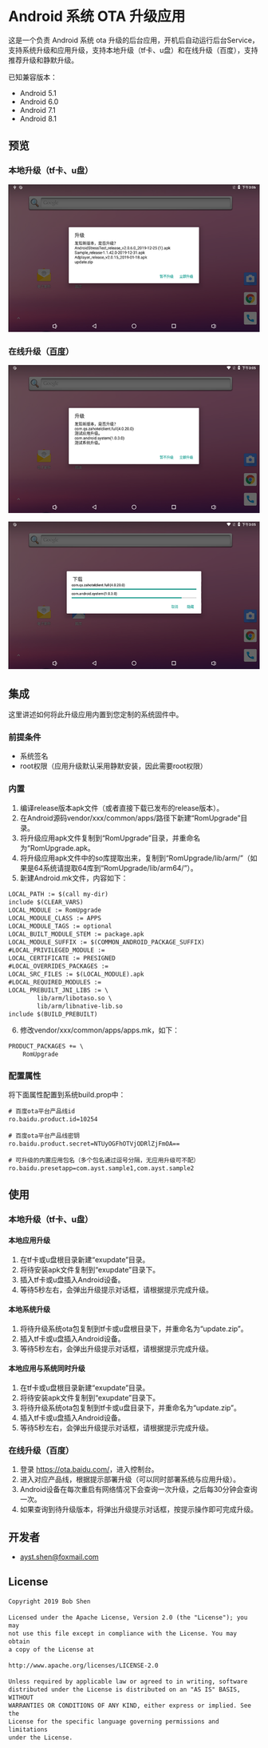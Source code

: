 # Android 系统 OTA 升级应用
这是一个负责 Android 系统 ota 升级的后台应用，开机后自动运行后台Service，支持系统升级和应用升级，支持本地升级（tf卡、u盘）和在线升级（百度），支持推荐升级和静默升级。

已知兼容版本：
- Android 5.1
- Android 6.0
- Android 7.1
- Android 8.1

## 预览
### 本地升级（tf卡、u盘）
![](screenshots/device-2020-01-18-150651.png)

### 在线升级（[百度](https://ota.baidu.com/)）
![](screenshots/device-2020-01-18-150533.png)  

![](screenshots/device-2020-01-18-150622.png)

## 集成
这里讲述如何将此升级应用内置到您定制的系统固件中。

### 前提条件
- 系统签名
- root权限（应用升级默认采用静默安装，因此需要root权限）

### 内置
1. 编译release版本apk文件（或者直接下载已发布的release版本）。
2. 在Android源码vendor/xxx/common/apps/路径下新建“RomUpgrade”目录。
3. 将升级应用apk文件复制到“RomUpgrade”目录，并重命名为“RomUpgrade.apk。
4. 将升级应用apk文件中的so库提取出来，复制到“RomUpgrade/lib/arm/”（如果是64系统请提取64库到“RomUpgrade/lib/arm64/”）。
5. 新建Android.mk文件，内容如下：

```
LOCAL_PATH := $(call my-dir)
include $(CLEAR_VARS)
LOCAL_MODULE := RomUpgrade
LOCAL_MODULE_CLASS := APPS
LOCAL_MODULE_TAGS := optional
LOCAL_BUILT_MODULE_STEM := package.apk
LOCAL_MODULE_SUFFIX := $(COMMON_ANDROID_PACKAGE_SUFFIX)
#LOCAL_PRIVILEGED_MODULE :=
LOCAL_CERTIFICATE := PRESIGNED
#LOCAL_OVERRIDES_PACKAGES := 
LOCAL_SRC_FILES := $(LOCAL_MODULE).apk
#LOCAL_REQUIRED_MODULES :=
LOCAL_PREBUILT_JNI_LIBS := \
		lib/arm/libotaso.so \
		lib/arm/libnative-lib.so
include $(BUILD_PREBUILT)

```
6. 修改vendor/xxx/common/apps/apps.mk，如下：

```
PRODUCT_PACKAGES += \
    RomUpgrade

```

### 配置属性
将下面属性配置到系统build.prop中：
```
# 百度ota平台产品线id
ro.baidu.product.id=10254

# 百度ota平台产品线密钥
ro.baidu.product.secret=NTUyOGFhOTVjODRlZjFmOA==

# 可升级的内置应用包名（多个包名通过逗号分隔，无应用升级可不配）
ro.baidu.presetapp=com.ayst.sample1,com.ayst.sample2
```

## 使用

### 本地升级（tf卡、u盘）
#### 本地应用升级
1. 在tf卡或u盘根目录新建“exupdate”目录。
2. 将待安装apk文件复制到“exupdate”目录下。
3. 插入tf卡或u盘插入Android设备。
4. 等待5秒左右，会弹出升级提示对话框，请根据提示完成升级。

#### 本地系统升级
1. 将待升级系统ota包复制到tf卡或u盘根目录下，并重命名为“update.zip”。
2. 插入tf卡或u盘插入Android设备。
3. 等待5秒左右，会弹出升级提示对话框，请根据提示完成升级。

#### 本地应用与系统同时升级
1. 在tf卡或u盘根目录新建“exupdate”目录。
2. 将待安装apk文件复制到“exupdate”目录下。
3. 将待升级系统ota包复制到tf卡或u盘目录下，并重命名为“update.zip”。
4. 插入tf卡或u盘插入Android设备。
5. 等待5秒左右，会弹出升级提示对话框，请根据提示完成升级。

### 在线升级（百度）
1. 登录 <https://ota.baidu.com/>，进入控制台。
2. 进入对应产品线，根据提示部署升级（可以同时部署系统与应用升级）。
3. Android设备在每次重启有网络情况下会查询一次升级，之后每30分钟会查询一次。
4. 如果查询到待升级版本，将弹出升级提示对话框，按提示操作即可完成升级。

## 开发者
* ayst.shen@foxmail.com

## License
```
Copyright 2019 Bob Shen

Licensed under the Apache License, Version 2.0 (the "License"); you may 
not use this file except in compliance with the License. You may obtain 
a copy of the License at

http://www.apache.org/licenses/LICENSE-2.0

Unless required by applicable law or agreed to in writing, software 
distributed under the License is distributed on an "AS IS" BASIS, WITHOUT 
WARRANTIES OR CONDITIONS OF ANY KIND, either express or implied. See the 
License for the specific language governing permissions and limitations 
under the License.
```
